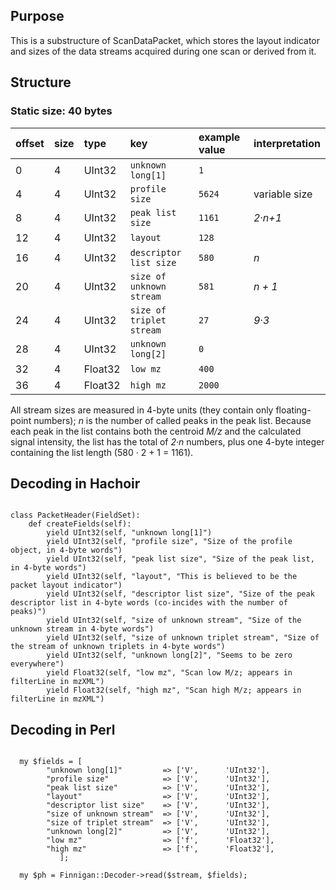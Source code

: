 ## Purpose ##

This is a substructure of ScanDataPacket, which stores the layout indicator and sizes of the data streams acquired during one scan or derived from it.


## Structure ##
### Static size: 40 bytes ###

| offset | size | type | key | example value | interpretation |
|:-------|:-----|:-----|:----|:--------------|:---------------|
| 0      | 4    | UInt32 | `unknown long[1]` | `1`           |                |
| 4      | 4    | UInt32 | `profile size` | `5624`        | variable size  |
| 8      | 4    | UInt32 | `peak list size` | `1161`        | _2·n+1_       |
| 12     | 4    | UInt32 | `layout` | `128`         |                |
| 16     | 4    | UInt32 | `descriptor list size` | `580`         | _n_            |
| 20     | 4    | UInt32 | `size of unknown stream` | `581`         | _n + 1_        |
| 24     | 4    | UInt32 | `size of triplet stream` | `27`          | _9·3_         |
| 28     | 4    | UInt32 | `unknown long[2]` | `0`           |                |
| 32     | 4    | Float32 | `low mz` | `400`         |                |
| 36     | 4    | Float32 | `high mz` | `2000`        |                |

All stream sizes are measured in 4-byte units (they contain only floating-point numbers); _n_ is the number of called peaks in the peak list. Because each peak in the list contains both the centroid _M/z_ and the calculated signal intensity, the list has the total of _2·n_ numbers, plus one 4-byte integer containing the list length (580 · 2 + 1 = 1161).

## Decoding in Hachoir ##

```

class PacketHeader(FieldSet):
    def createFields(self):
        yield UInt32(self, "unknown long[1]")
        yield UInt32(self, "profile size", "Size of the profile object, in 4-byte words")
        yield UInt32(self, "peak list size", "Size of the peak list, in 4-byte words")
        yield UInt32(self, "layout", "This is believed to be the packet layout indicator")
        yield UInt32(self, "descriptor list size", "Size of the peak descriptor list in 4-byte words (co-incides with the number of peaks)")
        yield UInt32(self, "size of unknown stream", "Size of the unknown stream in 4-byte words")
        yield UInt32(self, "size of unknown triplet stream", "Size of the stream of unknown triplets in 4-byte words")
        yield UInt32(self, "unknown long[2]", "Seems to be zero everywhere")
        yield Float32(self, "low mz", "Scan low M/z; appears in filterLine in mzXML")
        yield Float32(self, "high mz", "Scan high M/z; appears in filterLine in mzXML")
```

## Decoding in Perl ##

```

  my $fields = [
		"unknown long[1]"         => ['V',      'UInt32'],
		"profile size"            => ['V',      'UInt32'],
		"peak list size"          => ['V',      'UInt32'],
		"layout"                  => ['V',      'UInt32'],
		"descriptor list size"    => ['V',      'UInt32'],
		"size of unknown stream"  => ['V',      'UInt32'],
		"size of triplet stream"  => ['V',      'UInt32'],
		"unknown long[2]"         => ['V',      'UInt32'],
		"low mz"                  => ['f',      'Float32'],
		"high mz"                 => ['f',      'Float32'],
	       ];

  my $ph = Finnigan::Decoder->read($stream, $fields);
```